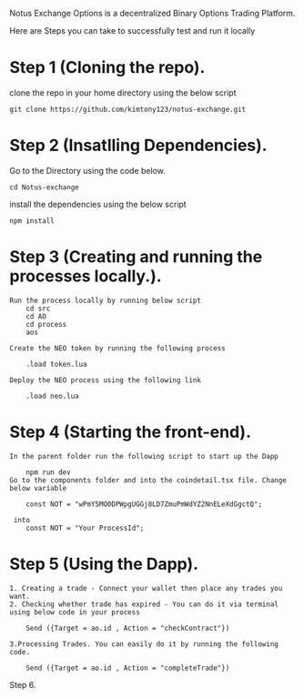Notus Exchange Options is a decentralized Binary Options Trading Platform.

Here are Steps you can take to successfully test and run it locally

# Step 1 (Cloning the repo).

clone the repo in your home directory using the below script

    git clone https://github.com/kimtony123/notus-exchange.git

# Step 2 (Insatlling Dependencies).

Go to the Directory using the code below.

    cd Notus-exchange

install the dependencies using the below script

    npm install

# Step 3 (Creating and running the processes locally.).

    Run the process locally by running below script
        cd src
        cd AO
        cd process
        aos

    Create the NEO token by running the following process

        .load token.lua

    Deploy the NEO process using the following link

        .load neo.lua

# Step 4 (Starting the front-end).

    In the parent folder run the following script to start up the Dapp

        npm run dev
    Go to the components folder and into the coindetail.tsx file. Change below variable

        const NOT = "wPmY5MO0DPWpgUGGj8LD7ZmuPmWdYZ2NnELeXdGgctQ";

     into
        const NOT = "Your ProcessId";

# Step 5 (Using the Dapp).

    1. Creating a trade - Connect your wallet then place any trades you want.
    2. Checking whether trade has expired - You can do it via terminal using below code in your process

        Send ({Target = ao.id , Action = "checkContract"})

    3.Processing Trades. You can easily do it by running the following code.

        Send ({Target = ao.id , Action = "completeTrade"})

Step 6.
